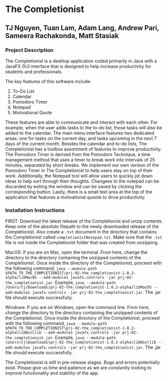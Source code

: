 # The Completionist
## TJ Nguyen, Tuan Lam, Adam Lang, Andrew Pari, Sameera Rachakonda, Matt Stasiak 

### Project Description 
The Completionist is a desktop application coded primarily in Java with a JavaFX GUI interface that is designed to help increase productivity for students and professionals. 

The key features of this software include:
1. To-Do List
2. Calendar
3. Pomodoro Timer
4. Notepad
5. Motivational Quote

These features are able to communicate and interact with each other. For example, when the user adds tasks to the to-do list, those tasks will also be added to the calendar. The main menu interface features two dedicated areas: one for tasks on the current day, and tasks upcoming in the next 7 days of the current month. Besides the calendar and to-do lists, The Completionist has a toolbox assortment of features to improve productivity. The Pomodoro Timer is derived from the Pomodoro Technique, a time management method that uses a timer to break work into intervals of 25 minutes, separated by short breaks. We implement our own version of the Pomodoro Timer in The Completionist to help users stay on top of their work. Additionally, the Notepad tool will allow users to quickly jot down ideas to help sort through their thoughts. Changees to the notepad can be discarded by exiting the window and can be saved by clicking the corresponding button. Lastly, there is a small text area at the top of the application that features a motivational quoote to drive productivity.

### Installation Instructions

FIRST:  Download the latest release of the Completionist and unzip contents. Keep note of the absolute filepath to the newly downloaded release of the Completionist. Also create a `.txt` document in the directory that contains the Completionist called `completionistNotepad.txt`. Make sure that the `.txt` file is not inside the Completionist folder that was created from unzipping.

MacOS: If you are on Mac, open the terminal. From here, change the directory to the directory containing the unzipped contents of the Completionist. Once inside the directory of the Completionist, proceed with the following command, `java --module-path $PATH_TO_THE_COMPLETIONIST/prj-02-the_completionist-1.0.2-alpha/libMacOS --add-modules javafx.controls -jar prj-02-the_completionist.jar`. Example, `java --module-path /Users/tj/Downloads/prj-02-the_completionist-1.0.2-alpha/libMacOS --add-modules javafx.controls -jar prj-02-the_completionist.jar`. The .jar file should execute successfully. 

Windows: If you are on Windows, open the command line. From here, change the directory to the directory containing the unzipped contents of the Completionist. Once inside the directory of the Completionist, proceed with the following command, `java --module-path $PATH_TO_THE_COMPLETIONIST\prj-02-the_completionist-1.0.2-alpha\libWin\lib --add-modules javafx.controls -jar prj-02-the_completionist.jar`. Example, `java --module-path \Users\tj\Downloads\prj-02-the_completionist-1.0.2-alpha\libWin\lib --add-modules javafx.controls -jar prj-02-the_completionist.jar`. The .jar file should execute successfully.

The Completionist is still in pre-release stages. Bugs and errors potentially exist. Please give us time and patience as we are constantly looking to improve functionality and stability of the app.
